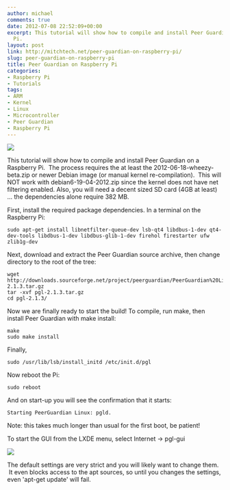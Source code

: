 ```yaml
---
author: michael
comments: true
date: 2012-07-08 22:52:09+00:00
excerpt: This tutorial will show how to compile and install Peer Guardian on a Raspberry
  Pi.
layout: post
link: http://mitchtech.net/peer-guardian-on-raspberry-pi/
slug: peer-guardian-on-raspberry-pi
title: Peer Guardian on Raspberry Pi
categories:
- Raspberry Pi
- Tutorials
tags:
- ARM
- Kernel
- Linux
- Microcontroller
- Peer Guardian
- Raspberry Pi
---
```


[![](http://mitchtech.net/wp-content/uploads/2012/06/pi-peer-guardian-300x183.png)](http://mitchtech.net/peer-guardian-on-raspberry-pi/pi-peer-guardian/)

This tutorial will show how to compile and install Peer Guardian on a Raspberry Pi.  The process requires the at least the 2012-06-18-wheezy-beta.zip or newer Debian image (or manual kernel re-compilation).  This will NOT work with debian6-19-04-2012.zip since the kernel does not have net filtering enabled. Also, you will need a decent sized SD card (4GB at least) ... the dependencies alone require 382 MB.

First, install the required package dependencies. In a terminal on the Raspberry Pi:

```
sudo apt-get install libnetfilter-queue-dev lsb-qt4 libdbus-1-dev qt4-dev-tools libdbus-1-dev libdbus-glib-1-dev firehol firestarter ufw zlib1g-dev
```

Next, download and extract the Peer Guardian source archive, then change directory to the root of the tree:

```
wget http://downloads.sourceforge.net/project/peerguardian/PeerGuardian%20Linux/2.1.3/pgl-2.1.3.tar.gz
tar -xvf pgl-2.1.3.tar.gz
cd pgl-2.1.3/
```

Now we are finally ready to start the build! To compile, run make, then install Peer Guardian with make install:

```
make
sudo make install
```

Finally,

```
sudo /usr/lib/lsb/install_initd /etc/init.d/pgl
```

Now reboot the Pi:

```
sudo reboot
```

And on start-up you will see the confirmation that it starts:

```
Starting PeerGuardian Linux: pgld.
```

Note: this takes much longer than usual for the first boot, be patient!

To start the GUI from the LXDE menu, select Internet -> pgl-gui

[![](http://mitchtech.net/wp-content/uploads/2012/06/pi-pgl-300x183.png)](http://mitchtech.net/peer-guardian-on-raspberry-pi/pi-pgl/)

The default settings are very strict and you will likely want to change them.  It even blocks access to the apt sources, so until you changes the settings, even 'apt-get update' will fail.

